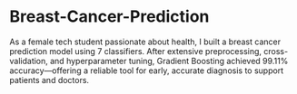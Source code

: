 # Breast-Cancer-Prediction
As a female tech student passionate about health, I built a breast cancer prediction model using 7 classifiers. After extensive preprocessing, cross-validation, and hyperparameter tuning, Gradient Boosting achieved 99.11% accuracy—offering a reliable tool for early, accurate diagnosis to support patients and doctors.
